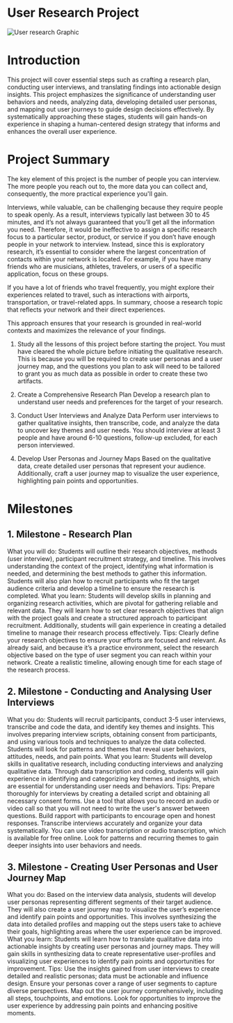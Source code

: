 # User Research Project
![User research Graphic](https://github.com/ReDI-School/ux_ui_bootcamp/assets/51905839/bdf8f1fa-7fa6-40fa-8c4e-f9f1c6d97f51)

# Introduction
This project will cover essential steps such as crafting a research plan, conducting user interviews, and translating findings into actionable design insights. This project emphasizes the significance of understanding user behaviors and needs, analyzing data, developing detailed user personas, and mapping out user journeys to guide design decisions effectively. 
By systematically approaching these stages, students will gain hands-on experience in shaping a human-centered design strategy that informs and enhances the overall user experience.

# Project Summary
The key element of this project is the number of people you can interview. The more people you reach out to, the more data you can collect and, consequently, the more practical experience you'll gain. 

Interviews, while valuable, can be challenging because they require people to speak openly. As a result, interviews typically last between 30 to 45 minutes, and it’s not always guaranteed that you’ll get all the information you need.
Therefore, it would be ineffective to assign a specific research focus to a particular sector, product, or service if you don’t have enough people in your network to interview. Instead, since this is exploratory research, it’s essential to consider where the largest concentration of contacts within your network is located.
For example, if you have many friends who are musicians, athletes, travelers, or users of a specific application, focus on these groups. 

If you have a lot of friends who travel frequently, you might explore their experiences related to travel, such as interactions with airports, transportation, or travel-related apps.
In summary, choose a research topic that reflects your network and their direct experiences. 

This approach ensures that your research is grounded in real-world contexts and maximizes the relevance of your findings.

1. Study all the lessons of this project before starting the project. 
You must have cleared the whole picture before initiating the qualitative research. This is because you will be required to create user personas and a user journey map, and the questions you plan to ask will need to be tailored to grant you as much data as possible in order to create these two artifacts.

2. Create a Comprehensive Research Plan
Develop a research plan to understand user needs and preferences for the target of your research. 

3. Conduct User Interviews and Analyze Data
Perform user interviews to gather qualitative insights, then transcribe, code, and analyze the data to uncover key themes and user needs.
You should interview at least 3 people and have around 6-10 questions, follow-up excluded, for each person interviewed.

4. Develop User Personas and Journey Maps
Based on the qualitative data, create detailed user personas that represent your audience. Additionally, craft a user journey map to visualize the user experience, highlighting pain points and opportunities.


# Milestones

## 1. Milestone - Research Plan
What you will do: Students will outline their research objectives, methods (user interview), participant recruitment strategy, and timeline. This involves understanding the context of the project, identifying what information is needed, and determining the best methods to gather this information. Students will also plan how to recruit participants who fit the target audience criteria and develop a timeline to ensure the research is completed.
What you learn: Students will develop skills in planning and organizing research activities, which are pivotal for gathering reliable and relevant data. They will learn how to set clear research objectives that align with the project goals and create a structured approach to participant recruitment. Additionally, students will gain experience in creating a detailed timeline to manage their research process effectively.
Tips:
Clearly define your research objectives to ensure your efforts are focused and relevant.
As already said, and because it’s a practice environment, select the research objective based on the type of user segment you can reach within your network.
Create a realistic timeline, allowing enough time for each stage of the research process.

## 2. Milestone - Conducting and Analysing User Interviews
What you do: Students will recruit participants, conduct 3-5 user interviews, transcribe and code the data, and identify key themes and insights. 
This involves preparing interview scripts, obtaining consent from participants, and using various tools and techniques to analyze the data collected. Students will look for patterns and themes that reveal user behaviors, attitudes, needs, and pain points.
What you learn: Students will develop skills in qualitative research, including conducting interviews and analyzing qualitative data. Through data transcription and coding, students will gain experience in identifying and categorizing key themes and insights, which are essential for understanding user needs and behaviors.
Tips: Prepare thoroughly for interviews by creating a detailed script and obtaining all necessary consent forms.
Use a tool that allows you to record an audio or video call so that you will not need to write the user's answer between questions.
Build rapport with participants to encourage open and honest responses.
Transcribe interviews accurately and organize your data systematically. You can use video transcription or audio transcription, which is available for free online.
Look for patterns and recurring themes to gain deeper insights into user behaviors and needs.


## 3. Milestone - Creating User Personas and User Journey Map
What you do: Based on the interview data analysis, students will develop user personas representing different segments of their target audience. They will also create a user journey map to visualize the user’s experience and identify pain points and opportunities. This involves synthesizing the data into detailed profiles and mapping out the steps users take to achieve their goals, highlighting areas where the user experience can be improved.
What you learn: Students will learn how to translate qualitative data into actionable insights by creating user personas and journey maps. They will gain skills in synthesizing data to create representative user-profiles and visualizing user experiences to identify pain points and opportunities for improvement.
Tips: Use the insights gained from user interviews to create detailed and realistic personas; data must be actionable and influence design.
Ensure your personas cover a range of user segments to capture diverse perspectives.
Map out the user journey comprehensively, including all steps, touchpoints, and emotions.
Look for opportunities to improve the user experience by addressing pain points and enhancing positive moments.

